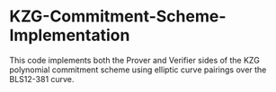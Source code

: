 # KZG-Commitment-Scheme-Implementation
This code implements both the Prover and Verifier sides of the KZG polynomial commitment scheme using elliptic curve pairings over the BLS12-381 curve.
